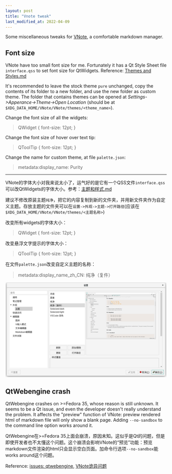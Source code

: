 ```yaml
---
layout: post
title: "Vnote tweak"
last_modified_at: 2022-04-09
---
```

<!-- This Source Code Form is subject to the terms of the Mozilla Public
   - License, v. 2.0. If a copy of the MPL was not distributed with this
   - file, You can obtain one at https://mozilla.org/MPL/2.0/. -->
Some miscellaneous tweaks for [VNote](https://vnotex.github.io/vnote), a comfortable markdown manager.

## Font size
VNote have too small font size for me. Fortunately it has a Qt Style Sheet file `interface.qss` to set font size for QtWidgets. Reference: [Themes and Styles.md](https://vnotex.github.io/vnote/en_us/#!docs/Users/Themes%20and%20Styles.md)

It's recommended to leave the stock theme `pure` unchanged, copy the contents of its folder to a new folder, and use the new folder as custom theme. The folder that contains themes can be opened at *Settings->Apperance->Theme->Open Location* (should be at `$XDG_DATA_HOME/VNote/VNote/themes/<theme_name>`).

Change the font size of all the widgets:
>QWidget {
>   font-size: 12pt;
>}

Change the font size of hover over text tip:
> QToolTip
> {
>    font-size: 12pt;
>}

Change the name for custom theme, at file `palette.json`:
> metadata:display_name: Purity

---

VNote的字体大小对我来说太小了，运气好的是它有一个QSS文件`interface.qss`可以改QtWidgets的字体大小。参考：[主题和样式.md](https://vnotex.github.io/vnote/zh_cn/#!docs/用户/主题和样式.md)

建议不修改原装主题`纯净`，把它的内容复制到新的文件夹，并用新文件夹作为自定义主题。存放主题的文件夹可以在`设置->外观->主题->打开路径`(应该在`$XDG_DATA_HOME/VNote/VNote/themes/<主题名称>`)

改变所有widgets的字体大小：
>QWidget {
>     font-size: 12pt;
>}

改变悬浮文字提示的字体大小：
> QToolTip
> {
>    font-size: 12pt;
>}

在文件`palette.json`改变自定义主题的名称：
> metadata:display_name_zh_CN: 纯净（复件）

![](/static/2022-04-09/theme-folder.png)

## QtWebengine crash
QtWebengine crashes on >=Fedora 35, whose reason is still unknown. It seems to be a Qt issue, and even the developer doesn't really understand the problem. It affects the "preview" function of VNote: preview rendered html of markdown file will only show a blank page. Adding `--no-sandbox` to the command line option works around it. 

QtWebengine在>=Fedora 35上面会崩溃，原因未知。这似乎是Qt的问题，但是即使开发者也不太懂这个问题。这个崩溃会影响VNote的“预览”功能：预览markdown文件渲染的html只会显示空白页面。加命令行选项`--no-sandbox`能works around这个问题。

Reference: [issues: qtwebengine](https://github.com/vnotex/vnote/issues?q=is%3Aissue+qtwebengine), [VNote诡异问题](https://www.usmacd.com/2022/04/01/vnote/#诡异问题)

